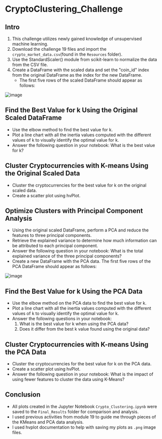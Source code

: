 # CryptoClustering_Challenge


## Intro

1. This challenge utilizes newly gained knowledge of unsupervised machine learning. 
2. Download the challenge 19 files and import the `crypto_market_data.csv`(found in the `Resources` folder). 
3. Use the StandardScaler() module from scikit-learn to normalize the data from the CSV file.
4. Create a DataFrame with the scaled data and set the "coin_id" index from the original DataFrame as the index for the new DataFrame.
    * The first five rows of the scaled DataFrame should appear as follows:
  
![image](https://github.com/afermanich87/CryptoClustering_Challenge/assets/120151717/fda54894-19eb-4757-a3a8-180b55757188)

## Find the Best Value for k Using the Original Scaled DataFrame

* Use the elbow method to find the best value for k.
* Plot a line chart with all the inertia values computed with the different values of k to visually identify the optimal value for k.
* Answer the following question in your notebook: What is the best value for k?

## Cluster Cryptocurrencies with K-means Using the Original Scaled Data

* Cluster the cryptocurrencies for the best value for k on the original scaled data.
* Create a scatter plot using hvPlot.


## Optimize Clusters with Principal Component Analysis

* Using the original scaled DataFrame, perform a PCA and reduce the features to three principal components.
* Retrieve the explained variance to determine how much information can be attributed to each principal component. 
* Answer the following question in your notebook: What is the total explained variance of the three principal components?
* Create a new DataFrame with the PCA data. The first five rows of the PCA DataFrame should appear as follows:

![image](https://github.com/afermanich87/CryptoClustering_Challenge/assets/120151717/1b89cfeb-a163-4dde-8885-6e12d1b9bf57)


## Find the Best Value for k Using the PCA Data

* Use the elbow method on the PCA data to find the best value for k.
* Plot a line chart with all the inertia values computed with the different values of k to visually identify the optimal value for k.
* Answer the following questions in your notebook: 
    1. What is the best value for k when using the PCA data?
    2. Does it differ from the best k value found using the original data?


## Cluster Cryptocurrencies with K-means Using the PCA Data

* Cluster the cryptocurrencies for the best value for k on the PCA data.
* Create a scatter plot using hvPlot.
* Answer the following question in your notebook: What is the impact of using fewer features to cluster the data using K-Means?


## Conclusion

* All plots created in the Jupyter Notebook `Crypto_Clustering.ipynb` were saved to the `Final_Results` folder for comparison and analysis.
* I used previous activities from module 19 to guide me through pieces of the KMeans and PCA data analysis. 
* I used hvplot documentation to help with saving my plots as `.png` image files.





